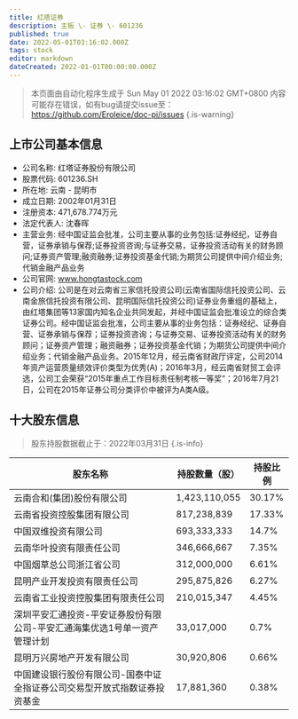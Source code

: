 ```yaml
---
title: 红塔证券
description: 主板 \- 证券 \- 601236
published: true
date: 2022-05-01T03:16:02.000Z
tags: stock
editor: markdown
dateCreated: 2022-01-01T00:00:00.000Z
---
```


> 本页面由自动化程序生成于 Sun May 01 2022 03:16:02 GMT+0800
> 内容可能存在错误，如有bug请提交issue至：https://github.com/Eroleice/doc-pi/issues
{.is-warning}

## 上市公司基本信息
- 公司名称: 红塔证券股份有限公司
- 股票代码: 601236.SH
- 所在地: 云南 - 昆明市
- 成立日期: 2002年01月31日
- 注册资本: 471,678.774万元
- 法定代表人: 沈春晖
- 主营业务: 经中国证监会批准，公司主要从事的业务包括:证券经纪，证券自营，证券承销与保荐;证券投资咨询;与证券交易，证券投资活动有关的财务顾问;证券资产管理;融资融券;证券投资基金代销;为期货公司提供中间介绍业务;代销金融产品业务
- 公司官网: www.hongtastock.com
- 公司介绍: 公司是在对云南省三家信托投资公司(云南省国际信托投资公司、云南金旅信托投资有限公司、昆明国际信托投资公司)证券业务重组的基础上，由红塔集团等13家国内知名企业共同发起，并经中国证监会批准设立的综合类证券公司。经中国证监会批准，公司主要从事的业务包括：证券经纪、证券自营、证券承销与保荐；证券投资咨询；与证券交易、证券投资活动有关的财务顾问；证券资产管理；融资融券；证券投资基金代销；为期货公司提供中间介绍业务；代销金融产品业务。2015年12月，经云南省财政厅评定，公司2014年资产运营质量绩效评价类型为优秀(A)；2016年3月，经云南省财贸工会评选，公司工会荣获“2015年重点工作目标责任制考核一等奖”；2016年7月21日，公司在2015年证券公司分类评价中被评为A类A级。


## 十大股东信息
> 股东持股数据截止于：2022年03月31日
{.is-info}

| 股东名称 | 持股数量（股） | 持股比例 |
| --- | --- | --- |
| 云南合和(集团)股份有限公司 | 1,423,110,055 | 30.17% |
| 云南省投资控股集团有限公司 | 817,238,839 | 17.33% |
| 中国双维投资有限公司 | 693,333,333 | 14.7% |
| 云南华叶投资有限责任公司 | 346,666,667 | 7.35% |
| 中国烟草总公司浙江省公司 | 312,000,000 | 6.61% |
| 昆明产业开发投资有限责任公司 | 295,875,826 | 6.27% |
| 云南省工业投资控股集团有限责任公司 | 210,015,347 | 4.45% |
| 深圳平安汇通投资-平安证券股份有限公司-平安汇通海集优选1号单一资产管理计划 | 33,017,000 | 0.7% |
| 昆明万兴房地产开发有限公司 | 30,920,806 | 0.66% |
| 中国建设银行股份有限公司-国泰中证全指证券公司交易型开放式指数证券投资基金 | 17,881,360 | 0.38% |




